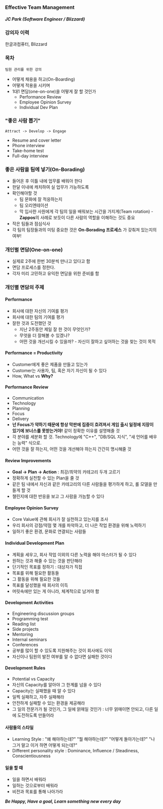 ### Effective Team Management
##### JC Park (Software Engineer / Blizzard)

### 강의자 이력
한글과컴퓨터, Blizzard

### 목차
`팀원 관리를 위한 강의`
- 어떻게 채용을 하고(On-Boarding)
- 어떻게 적용을 시키며
- 1대1 면담(one-on-one)을 어떻게 잘 할 것인가
	* Performance Review
	* Employee Opinion Survey
	* Individual Dev Plan

### "좋은 사람 뽑기"
`Attract -> Develop -> Engage`
- Resume and cover letter
- Phone interview
- Take-home test
- Full-day interview

### 좋은 사람을 팀에 넣기(On-Borading)
- 들어온 후 이틀 내에 업무를 배워아 한다
- 한달 이내에 캐치하여 실 업무가 가능하도록
- 확인해야할 것
	* 팀 문화에 잘 적응하는지
	* 팀 오리엔테이션
	* 막 입사한 사원에게 각 팀의 일을 배워보는 시간을 가지게(Team rotation) - **Zappos**의 사례로 보듯이 다른 사람의 역할을 이해하는 것도 중요
- 작은 팀들과 점심식사
- 각 팀의 팀장들과의 미팅
중요한 것은 **On-Borading 프로세스** 가 갖춰져 있는지의 여부!

### 개인벌 면담(One-on-one)
- 실제로 2주에 한번 30분씩 만나고 있다고 함
- 면담 프로세스를 정한다. 
- 각자 미리 고민하고 유익한 면담을 위한 준비를 함

### 개인별 면담의 주제
#### Performance
- 회사에 대한 자신의 기여를 평가
- 회사에 대한 팀의 기여를 평가
- 잘한 것과 도전했던 것
	- 지난 2주동안 제일 잘 한 것이 무엇인가?
	- 무엇을 더 잘해볼 수 있겠나?
	- 어떤 것을 개선시킬 수 있을까? - 자신이 잘하고 싶어하는 것을 찾는 것이 목적
#### Performance = Productivity
- Customer에게 좋은 제품을 만들고 있는가
- Customer는 사용자, 팀, 혹은 자기 자신이 될 수 있다
- How, What vs **Why?**


#### Performance Review
- Communication
- Technology
- Planning
- Focus
- Delivery
- **넌 Focus가 약하기 때문에 항상 막판에 집중이 흐려져서 게임 출시 일정에 지장이 있기에 보너스를 못받는거야!** 같이 정확한 이유를 설명해줄 것
- 각 분야를 세분화 할 것. Technology에 "C++", "DB/SQL 지식", "새 언어를 배우는 능력" 식으로.
- 어떤 것을 잘 하는지, 어떤 것을 개선해야 하는지 간간히 명시해줄 것

#### Review Improvements
- **Goal -> Plan -> Action** : 최강/최약의 카테고리 두개 고르기
- 정확하게 실천할 수 있는 Plan을 줄 것
- 같은 팀 내에서 자신과 같은 카테고리의 다른 사람들을 평가하게 하고, 롤 모델을 만들게 할 것
- 챌린지에 대한 반응을 보고 그 사람을 가늠할 수 있다

#### Employee Opinion Survey
- Core Value에 관해 회사가 잘 실천하고 있는지를 조사
- 우리 회사의 강점/약점 몇 개를 파악하고, 더 나은 작업 환경을 위해 노력하기 
- 일하기 좋은 환경, 문화로 연결되는 사람들

#### Individual Development Plan
- 계획을 세우고, 회사 작업 이외의 다른 노력을 해야 마스터가 될 수 있다
- 원하는 것과 해줄 수 있는 것을 판단해라
- 단기적인 목표를 정하기 : 대상자가 직접
- 목표를 위해 필요한 활동들
- 그 활동을 위해 필요한 것들
- 목표를 달성했을 때 회사의 이득
- 머릿속에만 있는 게 아니라, 체계적으로 남겨야 함

#### Development Activities
- Engineering discussion groups
- Programming test
- Reading list
- Side projects
- Mentoring
- Internal seminars
- Conferences
- 공부를 많이 할 수 있도록 지원해주는 것이 회사에도 이익
- 자신이나 팀원의 발전 여부를 알 수 없다면 실패한 것이다

#### Development Rules
- Potential vs Capacity
- 자신의 Capacity를 알아야 그 한계를 넘을 수 있다
- Capacity는 실패했을 때 알 수 있다
- 일찍 실패하고, 자주 실패해라
- 안전하게 실패할 수 있는 환경을 제공해라
- 그 일의 전문가가 될 것인가, 그 일에 얽매일 것인가 : 너무 얽매이면 안되고, 다른 일에 도전하도록 만들어라


#### 사람들의 스타일
- Learning Style : "왜 해야하는데?" "뭘 해야하는데?" "어떻게 돌아가는데?" "나 그거 말고 이거 하면 어떻게 되는데?"
- Different personality style : Dominance, Influence / Steadiness, Conscientiousness

#### 일을 할 때
- 일을 하면서 배워라
- 일하는 것으로부터 배워라
- 비전과 목표를 통해 나아가라


***Be Happy, Have a goal, Learn something new every day***
